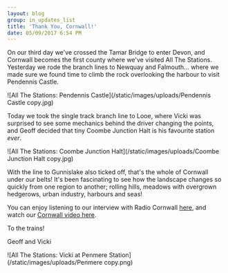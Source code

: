 ```yaml
---
layout: blog
group: in_updates_list
title: 'Thank You, Cornwall!'
date: 05/09/2017 6:54 PM
---
```

On our third day we've crossed the Tamar Bridge to enter Devon, and Cornwall becomes the first county where we've visited All The Stations. Yesterday we rode the branch lines to Newquay and Falmouth... where we made sure we found time to climb the rock overlooking the harbour to visit Pendennis Castle.

![All The Stations: Pendennis Castle](/static/images/uploads/Pendennis Castle copy.jpg)

Today we took the single track branch line to Looe, where Vicki was surprised to see some mechanics behind the driver changing the points, and Geoff decided that tiny Coombe Junction Halt is his favourite station _ever_.

![All The Stations: Coombe Junction Halt](/static/images/uploads/Coombe Junction Halt copy.jpg)

With the line to Gunnislake also ticked off, that's the whole of Cornwall under our belts! It's been fascinating to see how the landscape changes so quickly from one region to another; rolling hills, meadows with overgrown hedgerows, urban industry, harbours and seas!

You can enjoy listening to our interview with Radio Cornwall [here](http://allthestations.co.uk/static/CoastFM-2017-05-08.mp3), and watch our [Cornwall video here](https://www.youtube.com/watch?v=0hHaF1RXSl0).

To the trains!

Geoff and Vicki

![All The Stations: Vicki at Penmere Station](/static/images/uploads/Penmere copy.png)


